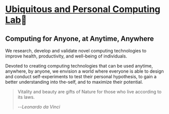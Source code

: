 # [Ubiquitous and Personal Computing Lab](https://www.ubicomp-lab.org)👋 
## Computing for Anyone, at Anytime, Anywhere

We research, develop and validate novel computing technologies to improve health, productivity, and well-being of individuals.  

Devoted to creating computing technologies that can be used anytime, anywhere, by anyone, we envision a world where everyone is able to design and conduct self-experiments to test their personal hypothesis, to gain a better understanding into the-self, and to maximize their potential.

>Vitality and beauty are gifts of Nature for those who live according to its laws.
>
>--<cite>Leonardo da Vinci</cite>  

<!--

**Here are some ideas to get you started:**

🙋‍♀️ A short introduction - what is your organization all about?
🌈 Contribution guidelines - how can the community get involved?
👩‍💻 Useful resources - where can the community find your docs? Is there anything else the community should know?
🍿 Fun facts - what does your team eat for breakfast?
🧙 Remember, you can do mighty things with the power of [Markdown](https://docs.github.com/github/writing-on-github/getting-started-with-writing-and-formatting-on-github/basic-writing-and-formatting-syntax)
-->
